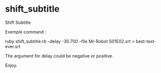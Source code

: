 # shift_subtitle
Shift Subtitle

Exemple command :

ruby shift_subtitle.rb –delay -30.700 –file Mr-Robot S01E02.srt > best-test-ever.srt

The argument for delay could be negative or positive.

Enjoy.
